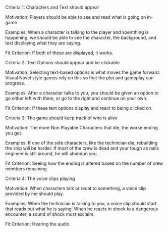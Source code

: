 Criteria 1: Characters and Text should appear
  
  Motivation: Players should be able to see and read what is going on in-game
  
  Examples: When a character is talking to the player and soemthing is happening, we should be able to see the       character, the background, and text displaying what they are saying.
  
  Fit Criterion: If both of these are displayed, it works.


Criteria 2: Text Options should appear and be clickable
  
  Motivation: Selecting text-based options is what moves the game forward. Visual Novel style games rely on this     so that the plot and gameplay can progress.
  
  Examples: After a character talks to you, you should be given an option to go either left with them, or go to      the right and continue on your own.
  
  Fit Criterion: If these text options display and react to being clicked on.


Criteria 3: The game should keep track of who is alive
 
  Motivation: The more Non Playable Characters that die, the worse ending you get.
 
  Examples: If one of the side characters, like the technician die, rebuilding the ship will be harder. If most     of the crew is dead and your tough as nails engineer is still around, he will abandon you.
 
  Fit Criterion: Seeing how the ending is altered based on the number of crew members remaining.


Criteria 4: The voice clips playing
 
  Motivation: When characters talk or recat to something, a voice clip provided by me should play.
  
  Examples: When the technician is talking to you, a voice clip should start that reads out what he is saying.       When he reacts in shock to a dangerous encounter, a sound of shock must exclaim.
  
  Fit Criterion: Hearing the audio.
